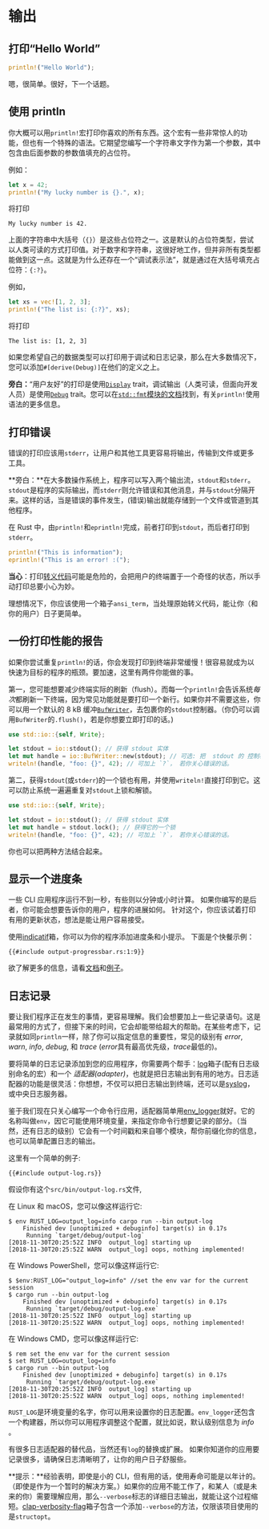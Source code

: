 # 输出

## 打印“Hello World”

```rust
println!("Hello World");
```

嗯，很简单。很好，下一个话题。

## 使用 println

你大概可以用`println!`宏打印你喜欢的所有东西。这个宏有一些非常惊人的功能，但也有一个特殊的语法。它期望您编写一个字符串文字作为第一个参数，其中包含由后面参数的参数值填充的占位符。

例如：

```rust
let x = 42;
println!("My lucky number is {}.", x);
```

将打印

```console
My lucky number is 42.
```

上面的字符串中大括号（`{}`）是这些占位符之一。这是默认的占位符类型，尝试以人类可读的方式打印值。对于数字和字符串，这很好地工作，但并非所有类型都能做到这一点。这就是为什么还存在一个“调试表示法”，就是通过在大括号填充占位符：`{:?}`。

例如，

```rust
let xs = vec![1, 2, 3];
println!("The list is: {:?}", xs);
```

将打印

```console
The list is: [1, 2, 3]
```

如果您希望自己的数据类型可以打印用于调试和日志记录，那么在大多数情况下，您可以添加`#[derive(Debug)]`在他们的定义之上。

<aside>

**旁白：**“用户友好”的打印是使用[`Display`] trait，调试输出（人类可读，但面向开发人员）是使用[`Debug`] trait。您可以在[`std::fmt`模块的文档][std::fmt]找到，有关`println!`使用语法的更多信息。

[`display`]: https://doc.rust-lang.org/1.31.0/std/fmt/trait.Display.html
[`debug`]: https://doc.rust-lang.org/1.31.0/std/fmt/trait.Debug.html
[std::fmt]: https://doc.rust-lang.org/1.31.0/std/fmt/index.html

</aside>

## 打印错误

错误的打印应该用`stderr`，让用户和其他工具更容易将输出，传输到文件或更多工具。

<aside>

**旁白：**在大多数操作系统上，程序可以写入两个输出流，`stdout`和`stderr`。 `stdout`是程序的实际输出，而`stderr`则允许错误和其他消息，并与`stdout`分隔开来。这样的话，当是错误的事件发生，(错误)输出就能存储到一个文件或管道到其他程序。

</aside>

在 Rust 中，由`println!`和`eprintln!`完成，前者打印到`stdout`，而后者打印到`stderr`。

```rust
println!("This is information");
eprintln!("This is an error! :(");
```

<aside>

**当心**：打印[转义代码][escape codes]可能是危险的，会把用户的终端置于一个奇怪的状态，所以手动打印总要小心为妙。

[escape codes]: https://en.wikipedia.org/wiki/ANSI_escape_code

理想情况下，你应该使用一个箱子`ansi_term`，当处理原始转义代码，能让你（和你的用户）日子更简单。

</aside>

## 一份打印性能的报告

如果你尝试重复`println!`的话，你会发现打印到终端非常缓慢！很容易就成为以快速为目标的程序的瓶颈。要加速，这里有两件你能做的事。

第一，您可能想要减少终端实际的刷新（flush）。而每一个`println!`会告诉系统*每次*都刷新一下终端，因为常见功能就是要打印一个新行。如果你并不需要这些，你可以用一个默认的 8 kB 缓冲[`BufWriter`]，去包裹你的`stdout`控制器。（你仍可以调用`BufWriter`的`.flush()`，若是你想要立即打印的话。)

```rust
use std::io::{self, Write};

let stdout = io::stdout(); // 获得 stdout 实体
let mut handle = io::BufWriter::new(stdout); // 可选: 把  stdout 的 控制权 包裹进一个 buffer
writeln!(handle, "foo: {}", 42); // 可加上 `?`， 若你关心错误的话。
```

第二，获得`stdout`(或`stderr`)的一个锁也有用，并使用`writeln!`直接打印到它。这可以防止系统一遍遍重复对`stdout`上锁和解锁。

```rust
use std::io::{self, Write};

let stdout = io::stdout(); // 获得 stdout 实体
let mut handle = stdout.lock(); // 获得它的一个锁
writeln!(handle, "foo: {}", 42); // 可加上 `?`， 若你关心错误的话。
```

你也可以把两种方法结合起来。

[`bufwriter`]: https://doc.rust-lang.org/1.31.0/std/io/struct.BufWriter.html

## 显示一个进度条

一些 CLI 应用程序运行不到一秒，有些则以分钟或小时计算。
如果你编写的是后者，你可能会想要告诉你的用户，程序的进展如何。
针对这个，你应该试着打印有用的更新状态，想法是能让用户容易接受。

使用[indicatif]箱，你可以为你的程序添加进度条和小提示。
下面是个快餐示例：

```rust,ignore
{{#include output-progressbar.rs:1:9}}
```

欲了解更多的信息，请看[文档][indicatif docs]和[例子][indicatif examples]。

[indicatif]: https://crates.io/crates/indicatif
[indicatif docs]: https://docs.rs/indicatif
[indicatif examples]: https://github.com/mitsuhiko/indicatif/tree/master/examples

## 日志记录

要让我们程序正在发生的事情，更容易理解。我们会想要加上一些记录语句。这是最常用的方式了，但接下来的时间，它会却能带给超大的帮助。在某些考虑下，记录就如同`println`一样，除了你可以指定信息的重要性，常见的级别有 _error_, _warn_, _info_, _debug_, 和 _trace_ (*error*具有最高优先级，*trace*最低的)。

要将简单的日志记录添加到您的应用程序，你需要两个帮手：[log]箱子(配有日志级别命名的宏）和一个 _适配器(adapter)_，也就是把日志输出到有用的地方。日志适配器的功能是很灵活：你想想，不仅可以把日志输出到终端，还可以是[syslog]，或中央日志服务器。

[syslog]: https://en.wikipedia.org/wiki/Syslog

鉴于我们现在只关心编写一个命令行应用，适配器简单用[env_logger]就好。它的名称叫做`env`，因它可能使用环境变量，来指定你命令行想要记录的部分。（当然，还有日志的级别）它会有一个时间戳和来自哪个模块，帮你前缀化你的信息，也可以简单配置日志的输出。

[log]: https://crates.io/crates/log
[env_logger]: https://crates.io/crates/env_logger

这里有一个简单的例子:

```rust,ignore
{{#include output-log.rs}}
```

假设你有这个`src/bin/output-log.rs`文件,

在 Linux 和 macOS，您可以像这样运行它:

```console
$ env RUST_LOG=output_log=info cargo run --bin output-log
    Finished dev [unoptimized + debuginfo] target(s) in 0.17s
     Running `target/debug/output-log`
[2018-11-30T20:25:52Z INFO  output_log] starting up
[2018-11-30T20:25:52Z WARN  output_log] oops, nothing implemented!
```

在 Windows PowerShell，您可以像这样运行它:

```console
$ $env:RUST_LOG="output_log=info" //set the env var for the current session
$ cargo run --bin output-log
    Finished dev [unoptimized + debuginfo] target(s) in 0.17s
     Running `target/debug/output-log.exe`
[2018-11-30T20:25:52Z INFO  output_log] starting up
[2018-11-30T20:25:52Z WARN  output_log] oops, nothing implemented!
```

在 Windows CMD，您可以像这样运行它:

```console
$ rem set the env var for the current session
$ set RUST_LOG=output_log=info
$ cargo run --bin output-log
    Finished dev [unoptimized + debuginfo] target(s) in 0.17s
     Running `target/debug/output-log.exe`
[2018-11-30T20:25:52Z INFO  output_log] starting up
[2018-11-30T20:25:52Z WARN  output_log] oops, nothing implemented!
```

`RUST_LOG`是环境变量的名字，你可以用来设置你的日志配置。`env_logger`还包含一个构建器，所以你可以用程序调整这个配置，就比如说，默认级别信息为 _info_ 。

有很多日志适配器的替代品，当然还有`log`的替换或扩展。
如果你知道你的应用要记录很多，请确保日志清晰明了，让你的用户日子舒服些。

<aside>

**提示：**经验表明，即使是小的 CLI，但有用的话，使用寿命可能是以年计的。（即使是作为一个暂时的解决方案。）如果你的应用不能工作了，和某人（或是未来的你）需要理解应用，那么`--verbose`标志的详细日志输出，就能让这个过程缩短。[clap-verbosity-flag]箱子包含一个添加`--verbose`的方法，仅限该项目使用的是`structopt`。

[clap-verbosity-flag]: https://crates.io/crates/clap-verbosity-flag

</aside>
